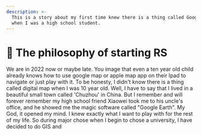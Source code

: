 ```yaml
---
description: >-
  This is a story about my first time knew there is a thing called Google Earth
  when I was a high school student.
---
```


# 🏈 The philosophy of starting RS

We are in 2022 now or maybe late. You image that even a ten year old child already knows how to use google map or apple map app on their Ipad to navigate or just play with it. To be honesty, I didn't know there is a thing called digital map when I was 10 year old. Well, I have to say that I lived in a beautiful small town called 'Chuzhou' in China. But I remember and will forever remember my high school friend Xiaowei took me to his uncle's office, and he showed me the magic software called "Google Earth". My God, it opened my mind. I knew exactly what I want to play with for the rest of my life. So during major chose when I begin to chose a university, I have decided to do GIS and&#x20;
